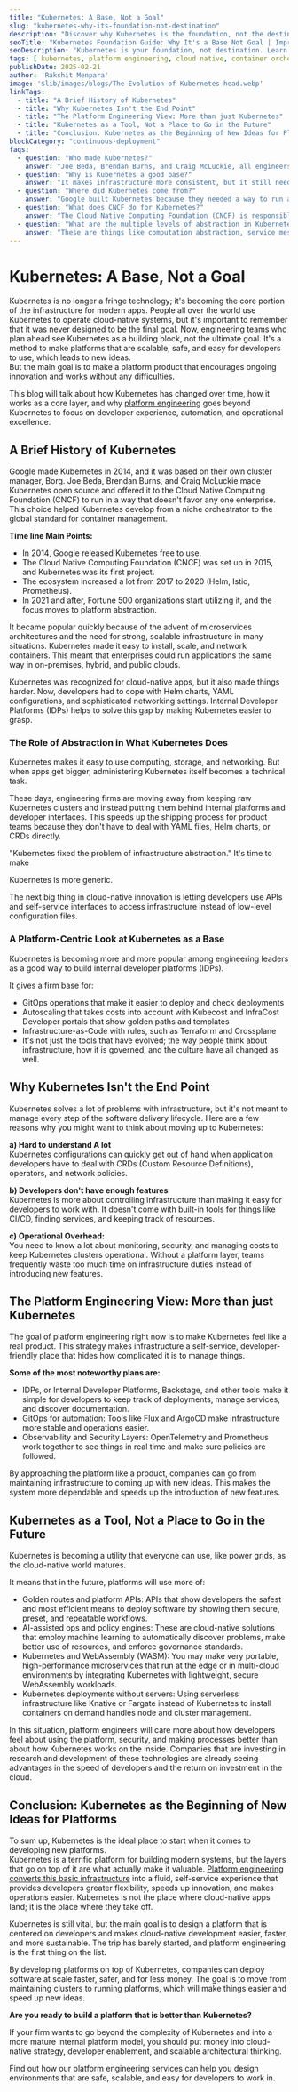 ```yaml
---
title: "Kubernetes: A Base, Not a Goal"
slug: "kubernetes-why-its-foundation-not-destination"
description: "Discover why Kubernetes is the foundation, not the destination, for cloud-native platform engineering. Learn how to build developer-centric platforms beyond Kubernetes infrastructure complexity."
seoTitle: "Kubernetes Foundation Guide: Why It's a Base Not Goal | Improwised"
seoDescription: "Kubernetes is your foundation, not destination. Learn platform engineering strategies to build beyond K8s complexity for developer-friendly cloud-native solutions. | Improwised"
tags: [ kubernetes, platform engineering, cloud native, container orchestration, developer experience, infrastructure abstraction, internal developer platforms, gitops, devops, cloud computing]
publishDate: 2025-02-21
author: 'Rakshit Menpara'
image: '$lib/images/blogs/The-Evolution-of-Kubernetes-head.webp'
linkTags: 
  - title: "A Brief History of Kubernetes" 
  - title: "Why Kubernetes Isn't the End Point"
  - title: "The Platform Engineering View: More than just Kubernetes"
  - title: "Kubernetes as a Tool, Not a Place to Go in the Future"
  - title: "Conclusion: Kubernetes as the Beginning of New Ideas for Platforms"
blockCategory: "continuous-deployment"
faqs:
  - question: "Who made Kubernetes?"
    answer: "Joe Beda, Brendan Burns, and Craig McLuckie, all engineers at Google, came up with Kubernetes in 2014. It is built on Borg, which is a platform that Google utilizes for its own work."
  - question: "Why is Kubernetes a good base?"
    answer: "It makes infrastructure more consistent, but it still needs to be abstracted to be helpful. Tools and platforms that employ Kubernetes make it easier for developers to work, grow, and manage their projects."
  - question: "Where did Kubernetes come from?"
    answer: "Google built Kubernetes because they needed a way to run a number of containerized workloads at the same time. The CNCF now operates it, and it became open source in 2014."
  - question: "What does CNCF do for Kubernetes?"
    answer: "The Cloud Native Computing Foundation (CNCF) is responsible for running Kubernetes and letting anyone in the community build it."
  - question: "What are the multiple levels of abstraction in Kubernetes?"
    answer: "These are things like computation abstraction, service meshes, platform APIs, and internal developer platforms that help you use K8s more easily."
---
```



# Kubernetes: A Base, Not a Goal

Kubernetes is no longer a fringe technology; it's becoming the core portion of the infrastructure for modern apps. People all over the world use Kubernetes to operate cloud-native systems, but it's important to remember that it was never designed to be the final goal. Now, engineering teams who plan ahead see Kubernetes as a building block, not the ultimate goal. It's a method to make platforms that are scalable, safe, and easy for developers to use, which leads to new ideas.  
But the main goal is to make a platform product that encourages ongoing innovation and works without any difficulties.

This blog will talk about how Kubernetes has changed over time, how it works as a core layer, and why [platform engineering](https://www.improwised.com/services/platform-engineering/) goes beyond Kubernetes to focus on developer experience, automation, and operational excellence.

## A Brief History of Kubernetes

Google made Kubernetes in 2014, and it was based on their own cluster manager, Borg. Joe Beda, Brendan Burns, and Craig McLuckie made Kubernetes open source and offered it to the Cloud Native Computing Foundation (CNCF) to run in a way that doesn't favor any one enterprise. This choice helped Kubernetes develop from a niche orchestrator to the global standard for container management.

**Time line Main Points:**

* In 2014, Google released Kubernetes free to use.  
* The Cloud Native Computing Foundation (CNCF) was set up in 2015, and Kubernetes was its first project.  
* The ecosystem increased a lot from 2017 to 2020 (Helm, Istio, Prometheus).  
* In 2021 and after, Fortune 500 organizations start utilizing it, and the focus moves to platform abstraction.

It became popular quickly because of the advent of microservices architectures and the need for strong, scalable infrastructure in many situations. Kubernetes made it easy to install, scale, and network containers. This meant that enterprises could run applications the same way in on-premises, hybrid, and public clouds.

Kubernetes was recognized for cloud-native apps, but it also made things harder. Now, developers had to cope with Helm charts, YAML configurations, and sophisticated networking settings. Internal Developer Platforms (IDPs) helps to solve this gap by making Kubernetes easier to grasp.

### The Role of Abstraction in What Kubernetes Does

Kubernetes makes it easy to use computing, storage, and networking. But when apps get bigger, administering Kubernetes itself becomes a technical task.

These days, engineering firms are moving away from keeping raw Kubernetes clusters and instead putting them behind internal platforms and developer interfaces. This speeds up the shipping process for product teams because they don't have to deal with YAML files, Helm charts, or CRDs directly.

"Kubernetes fixed the problem of infrastructure abstraction." It's time to make

Kubernetes is more generic.

The next big thing in cloud-native innovation is letting developers use APIs and self-service interfaces to access infrastructure instead of low-level configuration files.

### A Platform-Centric Look at Kubernetes as a Base

Kubernetes is becoming more and more popular among engineering leaders as a good way to build internal developer platforms (IDPs). 

It gives a firm base for:

* GitOps operations that make it easier to deploy and check deployments  
* Autoscaling that takes costs into account with Kubecost and InfraCost Developer portals that show golden paths and templates  
* Infrastructure-as-Code with rules, such as Terraform and Crossplane  
* It's not just the tools that have evolved; the way people think about infrastructure, how it is governed, and the culture have all changed as well.

## Why Kubernetes Isn't the End Point

Kubernetes solves a lot of problems with infrastructure, but it's not meant to manage every step of the software delivery lifecycle. Here are a few reasons why you might want to think about moving up to Kubernetes:

**a) Hard to understand A lot**  
Kubernetes configurations can quickly get out of hand when application developers have to deal with CRDs (Custom Resource Definitions), operators, and network policies.

**b) Developers don't have enough features**  
Kubernetes is more about controlling infrastructure than making it easy for developers to work with. It doesn't come with built-in tools for things like CI/CD, finding services, and keeping track of resources.

**c) Operational Overhead:**   
You need to know a lot about monitoring, security, and managing costs to keep Kubernetes clusters operational. Without a platform layer, teams frequently waste too much time on infrastructure duties instead of introducing new features.

## **The Platform Engineering View: More than just Kubernetes**

The goal of platform engineering right now is to make Kubernetes feel like a real product. This strategy makes infrastructure a self-service, developer-friendly place that hides how complicated it is to manage things. 

**Some of the most noteworthy plans are:**

* IDPs, or Internal Developer Platforms, Backstage, and other tools make it simple for developers to keep track of deployments, manage services, and discover documentation.  
* GitOps for automation: Tools like Flux and ArgoCD make infrastructure more stable and operations easier.  
* Observability and Security Layers: OpenTelemetry and Prometheus work together to see things in real time and make sure policies are followed.

By approaching the platform like a product, companies can go from maintaining infrastructure to coming up with new ideas. This makes the system more dependable and speeds up the introduction of new features.

## Kubernetes as a Tool, Not a Place to Go in the Future

Kubernetes is becoming a utility that everyone can use, like power grids, as the cloud-native world matures. 

It means that in the future, platforms will use more of:

* Golden routes and platform APIs: APIs that show developers the safest and most efficient means to deploy software by showing them secure, preset, and repeatable workflows.  
* AI-assisted ops and policy engines: These are cloud-native solutions that employ machine learning to automatically discover problems, make better use of resources, and enforce governance standards.  
* Kubernetes and WebAssembly (WASM): You may make very portable, high-performance microservices that run at the edge or in multi-cloud environments by integrating Kubernetes with lightweight, secure WebAssembly workloads.  
* Kubernetes deployments without servers: Using serverless infrastructure like Knative or Fargate instead of Kubernetes to install containers on demand handles node and cluster management.

In this situation, platform engineers will care more about how developers feel about using the platform, security, and making processes better than about how Kubernetes works on the inside. Companies that are investing in research and development of these technologies are already seeing advantages in the speed of developers and the return on investment in the cloud.

## Conclusion: Kubernetes as the Beginning of New Ideas for Platforms

To sum up, Kubernetes is the ideal place to start when it comes to developing new platforms.  
Kubernetes is a terrific platform for building modern systems, but the layers that go on top of it are what actually make it valuable. [Platform engineering converts this basic infrastructure](https://www.improwised.com/blog/platform-engineering-maturity-model/) into a fluid, self-service experience that provides developers greater flexibility, speeds up innovation, and makes operations easier. Kubernetes is not the place where cloud-native apps land; it is the place where they take off.

Kubernetes is still vital, but the main goal is to design a platform that is centered on developers and makes cloud-native development easier, faster, and more sustainable. The trip has barely started, and platform engineering is the first thing on the list.

By developing platforms on top of Kubernetes, companies can deploy software at scale faster, safer, and for less money. The goal is to move from maintaining clusters to running platforms, which will make things easier and speed up new ideas.

**Are you ready to build a platform that is better than Kubernetes?**

If your firm wants to go beyond the complexity of Kubernetes and into a more mature internal platform model, you should put money into cloud-native strategy, developer enablement, and scalable architectural thinking.

Find out how our platform engineering services can help you design environments that are safe, scalable, and easy for developers to work in.
